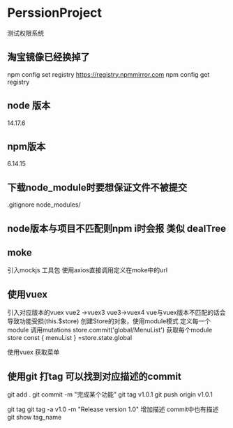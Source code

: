 # PerssionProject
测试权限系统
## 淘宝镜像已经换掉了 
npm config set registry https://registry.npmmirror.com
npm config get registry
## node 版本
14.17.6
## npm版本
6.14.15
## 下载node_module时要想保证文件不被提交
.gitignore
node_modules/
## node版本与项目不匹配则npm i时会报 类似 dealTree

## moke 
引入mockjs 工具包 使用axios直接调用定义在moke中的url

## 使用vuex
引入对应版本的vuex vue2 ->vuex3  vue3->vuex4 vue与vuex版本不匹配的话会导致功能受损(this.$store)
创建Store的对象，使用module模式
定义每一个module 
调用mutations     store.commit('global/MenuList')
获取每个module store    const { menuList } =store.state.global

使用vuex 获取菜单

## 使用git 打tag 可以找到对应描述的commit

git add .
git commit -m "完成某个功能"
git tag v1.0.1
git push origin v1.0.1

git tag
git tag -a v1.0 -m "Release version 1.0" 增加描述  commit中也有描述
git show tag_name 






